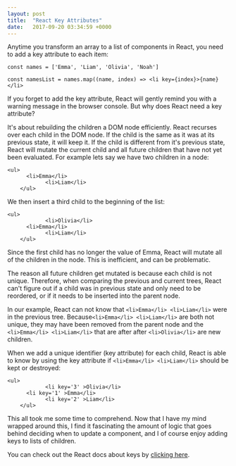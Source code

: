 ```yaml
---
layout: post
title:  "React Key Attributes"
date:   2017-09-20 03:34:59 +0000
---
```


Anytime you transform an array to a list of components in React,  you need to add a key attribute to each item:

```
const names = ['Emma', 'Liam', 'Olivia', 'Noah']

const namesList = names.map((name, index) => <li key={index}>{name}</li> 

```

If you forget to add the key attribute, React will gently remind you with a warning message in the browser console. But why does React need a key attribute? 

It's about rebuilding the children a DOM node efficiently. React recurses over each child in the DOM node. If the child is the same as it was at its previous state, it will keep it. If the child is different from it's previous state, React will mutate the current child and all future children that have not yet been evaluated. For example lets say we have two children in a node:

```
<ul>
      <li>Emma</li>
			<li>Liam</li>
	</ul>

```

We then insert a third child to the beginning of the list:

```
<ul>
			<li>Olivia</li>
      <li>Emma</li>
			<li>Liam</li>
	</ul>
```

Since the first child has no longer the value of Emma, React will mutate all of the children in the node. This is inefficient, and can be problematic.

The reason all future children get mutated is because each child is not unique. Therefore, when comparing the previous and current trees, React can't figure out if a child was in previous state and only need to be reordered, or if it needs to be inserted into the parent node.

In our example, React can not know that `<li>Emma</li> <li>Liam</li>` were in the previous tree. Because`<li>Emma</li> <li>Liam</li>` are both not unique,  they may have been removed from the parent node and the  `<li>Emma</li> <li>Liam</li>` that are after after `<li>Olivia</li>`  are new children. 

When we add a unique identifier (key attribute) for each child, React is able to know by using the key attribute if  `<li>Emma</li> <li>Liam</li>` should be kept or destroyed:

```
<ul>
			<li key='3' >Olivia</li>
      <li key='1' >Emma</li>
			<li key='2' >Liam</li>
	</ul>
```


This all took me some time to comprehend. Now that I have my mind wrapped around this, I find it fascinating the amount of logic that goes behind deciding when to update a component, and I of course enjoy adding keys to lists of children. 

You can check out the React docs about keys by [clicking here](https://facebook.github.io/react/docs/reconciliation.html#recursing-on-children).


